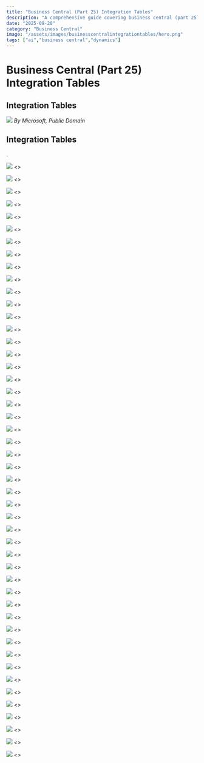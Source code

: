 ```yaml
---
title: "Business Central (Part 25) Integration Tables"
description: "A comprehensive guide covering business central (part 25) integration tables"
date: "2025-09-20"
category: "Business Central"
image: "/assets/images/businesscentralintegrationtables/hero.png"
tags: ["ai","business central","dynamics"]
---
```


# Business Central (Part 25) Integration Tables

## Integration Tables

![](/assets/images/businesscentralintegrationtables/dynamics365-color.svg)
*By Microsoft, Public Domain*


## Integration Tables

.

![](/assets/images/businesscentralintegrationtables/screenshot-2024-10-30-at-5.00.32pm-1836x1475.png)
*<<NEW TEXT HERE>>*

![](/assets/images/businesscentralintegrationtables/screenshot-2024-10-30-at-5.00.32pm-1836x1475.png)
*<<NEW TEXT HERE>>*

![](/assets/images/businesscentralintegrationtables/screenshot-2024-10-30-at-5.00.32pm-1836x1475.png)
*<<NEW TEXT HERE>>*

![](/assets/images/businesscentralintegrationtables/screenshot-2024-10-30-at-5.00.32pm-1836x1475.png)
*<<NEW TEXT HERE>>*

![](/assets/images/businesscentralintegrationtables/screenshot-2024-10-30-at-5.00.32pm-1836x1475.png)
*<<NEW TEXT HERE>>*

![](/assets/images/businesscentralintegrationtables/screenshot-2024-10-30-at-5.00.32pm-1836x1475.png)
*<<NEW TEXT HERE>>*

![](/assets/images/businesscentralintegrationtables/screenshot-2024-10-30-at-5.00.32pm-1836x1475.png)
*<<NEW TEXT HERE>>*

![](/assets/images/businesscentralintegrationtables/screenshot-2024-10-30-at-5.00.32pm-1836x1475.png)
*<<NEW TEXT HERE>>*

![](/assets/images/businesscentralintegrationtables/screenshot-2024-10-30-at-5.00.32pm-1836x1475.png)
*<<NEW TEXT HERE>>*

![](/assets/images/businesscentralintegrationtables/screenshot-2024-10-30-at-5.00.32pm-1836x1475.png)
*<<NEW TEXT HERE>>*

![](/assets/images/businesscentralintegrationtables/screenshot-2024-10-30-at-5.00.32pm-1836x1475.png)
*<<NEW TEXT HERE>>*

![](/assets/images/businesscentralintegrationtables/screenshot-2024-10-30-at-5.00.32pm-1836x1475.png)
*<<NEW TEXT HERE>>*

![](/assets/images/businesscentralintegrationtables/screenshot-2024-10-30-at-5.00.32pm-1836x1475.png)
*<<NEW TEXT HERE>>*

![](/assets/images/businesscentralintegrationtables/screenshot-2024-10-30-at-5.00.32pm-1836x1475.png)
*<<NEW TEXT HERE>>*

![](/assets/images/businesscentralintegrationtables/screenshot-2024-10-30-at-5.00.32pm-1836x1475.png)
*<<NEW TEXT HERE>>*

![](/assets/images/businesscentralintegrationtables/screenshot-2024-10-30-at-5.00.32pm-1836x1475.png)
*<<NEW TEXT HERE>>*

![](/assets/images/businesscentralintegrationtables/screenshot-2024-10-30-at-5.00.32pm-1836x1475.png)
*<<NEW TEXT HERE>>*

![](/assets/images/businesscentralintegrationtables/screenshot-2024-10-30-at-5.00.32pm-1836x1475.png)
*<<NEW TEXT HERE>>*

![](/assets/images/businesscentralintegrationtables/screenshot-2024-10-30-at-5.00.32pm-1836x1475.png)
*<<NEW TEXT HERE>>*

![](/assets/images/businesscentralintegrationtables/screenshot-2024-10-30-at-5.00.32pm-1836x1475.png)
*<<NEW TEXT HERE>>*

![](/assets/images/businesscentralintegrationtables/screenshot-2024-10-30-at-5.00.32pm-1836x1475.png)
*<<NEW TEXT HERE>>*

![](/assets/images/businesscentralintegrationtables/screenshot-2024-10-30-at-5.00.32pm-1836x1475.png)
*<<NEW TEXT HERE>>*

![](/assets/images/businesscentralintegrationtables/screenshot-2024-10-30-at-5.00.32pm-1836x1475.png)
*<<NEW TEXT HERE>>*

![](/assets/images/businesscentralintegrationtables/screenshot-2024-10-30-at-5.00.32pm-1836x1475.png)
*<<NEW TEXT HERE>>*

![](/assets/images/businesscentralintegrationtables/screenshot-2024-10-30-at-5.00.32pm-1836x1475.png)
*<<NEW TEXT HERE>>*

![](/assets/images/businesscentralintegrationtables/screenshot-2024-10-30-at-5.00.32pm-1836x1475.png)
*<<NEW TEXT HERE>>*

![](/assets/images/businesscentralintegrationtables/screenshot-2024-10-30-at-5.00.32pm-1836x1475.png)
*<<NEW TEXT HERE>>*

![](/assets/images/businesscentralintegrationtables/screenshot-2024-10-30-at-5.00.32pm-1836x1475.png)
*<<NEW TEXT HERE>>*

![](/assets/images/businesscentralintegrationtables/screenshot-2024-10-30-at-5.00.32pm-1836x1475.png)
*<<NEW TEXT HERE>>*

![](/assets/images/businesscentralintegrationtables/screenshot-2024-10-30-at-5.00.32pm-1836x1475.png)
*<<NEW TEXT HERE>>*

![](/assets/images/businesscentralintegrationtables/screenshot-2024-10-30-at-5.00.32pm-1836x1475.png)
*<<NEW TEXT HERE>>*

![](/assets/images/businesscentralintegrationtables/screenshot-2024-10-30-at-5.00.32pm-1836x1475.png)
*<<NEW TEXT HERE>>*

![](/assets/images/businesscentralintegrationtables/screenshot-2024-10-30-at-5.00.32pm-1836x1475.png)
*<<NEW TEXT HERE>>*

![](/assets/images/businesscentralintegrationtables/screenshot-2024-10-30-at-5.00.32pm-1836x1475.png)
*<<NEW TEXT HERE>>*

![](/assets/images/businesscentralintegrationtables/screenshot-2024-10-30-at-5.00.32pm-1836x1475.png)
*<<NEW TEXT HERE>>*

![](/assets/images/businesscentralintegrationtables/screenshot-2024-10-30-at-5.00.32pm-1836x1475.png)
*<<NEW TEXT HERE>>*

![](/assets/images/businesscentralintegrationtables/screenshot-2024-10-30-at-5.00.32pm-1836x1475.png)
*<<NEW TEXT HERE>>*

![](/assets/images/businesscentralintegrationtables/screenshot-2024-10-30-at-5.00.32pm-1836x1475.png)
*<<NEW TEXT HERE>>*

![](/assets/images/businesscentralintegrationtables/screenshot-2024-10-30-at-5.00.32pm-1836x1475.png)
*<<NEW TEXT HERE>>*

![](/assets/images/businesscentralintegrationtables/screenshot-2024-10-30-at-5.00.32pm-1836x1475.png)
*<<NEW TEXT HERE>>*

![](/assets/images/businesscentralintegrationtables/screenshot-2024-10-30-at-5.00.32pm-1836x1475.png)
*<<NEW TEXT HERE>>*

![](/assets/images/businesscentralintegrationtables/screenshot-2024-10-30-at-5.00.32pm-1836x1475.png)
*<<NEW TEXT HERE>>*

![](/assets/images/businesscentralintegrationtables/screenshot-2024-10-30-at-5.00.32pm-1836x1475.png)
*<<NEW TEXT HERE>>*

![](/assets/images/businesscentralintegrationtables/screenshot-2024-10-30-at-5.00.32pm-1836x1475.png)
*<<NEW TEXT HERE>>*

![](/assets/images/businesscentralintegrationtables/screenshot-2024-10-30-at-5.00.32pm-1836x1475.png)
*<<NEW TEXT HERE>>*

![](/assets/images/businesscentralintegrationtables/screenshot-2024-10-30-at-5.00.32pm-1836x1475.png)
*<<NEW TEXT HERE>>*

![](/assets/images/businesscentralintegrationtables/screenshot-2024-10-30-at-5.00.32pm-1836x1475.png)
*<<NEW TEXT HERE>>*

![](/assets/images/businesscentralintegrationtables/screenshot-2024-10-30-at-5.00.32pm-1836x1475.png)
*<<NEW TEXT HERE>>*